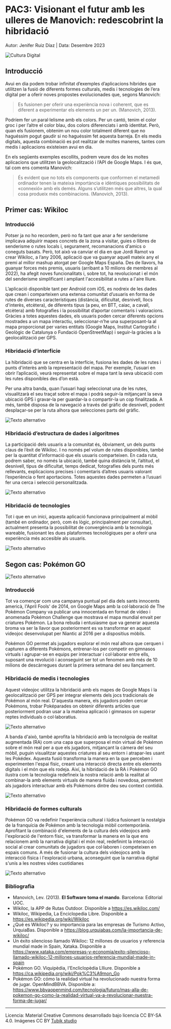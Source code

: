 # PAC3: Visionant el futur amb les ulleres de Manovich: redescobrint la hibridació 

Autor: Jenifer Ruiz Díaz | Data: Desembre 2023

![Cultura Digital](https://miro.medium.com/max/1400/0*9PyyNvrO2PcD3KuU.png) 



## Introducció

Avui en dia podem trobar infinitat d’exemples d’aplicacions híbrides que utilitzen la fusió de diferents formes culturals, medis i tecnologies de l’era digital per a oferir noves propostes evolucionades que, segons Manovich: 
> Es fusionen per oferir una experiència nova i coherent, que es diferent a experimentar els elements un per un. (Manovich, 2013).

Podríem fer un paral·lelisme amb els colors. Per un cantó, tenim el color groc i per l’altre el color blau, dos colors diferenciats i amb identitat. Però, quan els fusionem, obtenim un nou color totalment diferent que no haguéssim pogut gaudir si no haguéssim fet aquesta barreja. En els medis digitals, aquesta combinació es pot realitzar de moltes maneres, tantes com medis i aplicacions existeixen avui en dia.

En els següents exemples escollits, podrem veure dos de les moltes aplicacions que utilitzen la geolocalització i l’API de Google Maps. I és que, tal com ens comenta Manovich:
> És evident que no tots els components que conformen el metamedi ordinador tenen la mateixa importància e idèntiques possibilitats de «connexió» amb els demés. Alguns s’utilitzen més que altres, la qual cosa produeix més combinacions. (Manovich, 2013).



## Primer cas: Wikiloc

### Introducció

Potser ja no ho recordem, però no fa tant que anar a fer senderisme implicava adquirir mapes concrets de la zona a visitar, guies o llibres de senderisme o rutes locals i, segurament, recomanacions d'amics o coneguts basats. Però, tot això va canviar el dia en que Jordi Ramot va crear Wikiloc, a l’any 2006, aplicació que va guanyar aquell mateix any el premi al millor mashup atorgat per Google Maps España. Des de llavors, ha guanyar forces més premis, usuaris (arribant a 10 milions de membres al 2022), ha afegit noves funcionalitats i, sobre tot, ha revolucionat i el món del senderisme simplificant i ampliant l'accesibilitat a rutes a l'aire lliure.

L’aplicació disponible tant per Android com iOS, es nodreix de les dades que crean i comparteixen una extensa comunitat d’usuaris en forma de rutes de diverses característiques (distància, dificultat, desnivell, llocs d'interès, etcètera), de diferents tipus (a peu, en BTT, caiac, a cavall, etcètera) amb fotografies i la possibilitat d’aportar comentaris i valoracions. Gràcies a totes aquestes dades, els usuaris poden cercar diferents opcions mostrades a un mapa interactiu, seleccionar-n’he una superposant-la al mapa proporcionat per varies entitats (Google Maps, Institut Cartogràfic i Geològic de Catalunya o Fundació OpenStreetMap) i seguir-la gràcies a la geolocalització per GPS.


### Hibridació d’interfície

La hibridació que se centra en la interfície, fusiona les dades de les rutes i punts d'interès amb la representació del mapa. Per exemple, l’usuari en obrir l’aplicació, veurà representat sobre el mapa tant la seva ubicació com les rutes disponibles des d’on està. 

Per una altra banda, quan l’usuari hagi seleccionat una de les rutes, visualitzarà el seu traçat sobre el mapa i podrà seguir-la mitjançant la seva ubicació GPS i gravar-la per guardar-la o compartir-la un cop finalitzada. A més, també disposa de la navegació a través del gràfic de desnivell, podent desplaçar-se per la ruta alhora que selecciones parts del gràfic.

![Texto alternativo](https://i.blogs.es/1c46b9/wikiloc-dest/1200_800.jpeg) 

### Hibridació d’estructura de dades i algoritmes

La participació dels usuaris a la comunitat és, òbviament, un dels punts claus de l’èxit de Wikiloc. I no només pel volum de rutes disponibles, també per la quantitat d’informació que els usuaris comparteixen. En cada ruta, podrem saber, no només la ubicació, també quina distància té, l’altitud, el desnivell, tipus de dificultat, temps dedicat, fotografies dels punts més rellevants, explicacions precises i comentaris d’altres usuaris valorant l’experiència o fent aportacions. Totes aquestes dades permeten a l’usuari fer una cerca i selecció personalitzada. 


![Texto alternativo](https://alpino-tabira.org/wp-content/uploads/2019/03/Wikiloc.png) 

### Hibridació de tecnologies

Tot i que en un inici, aquesta aplicació funcionava principalment al mòbil (també en ordinador, però, com és lògic, principalment per consultar), actualment presenta la possibilitat de convergència amb la tecnologia wareable, fusionant les dues plataformes tecnológiques per a oferir una experiència més accesible als usuaris.

![Texto alternativo](https://sc.wklcdn.com/wikiloc/assets/styles/images/appv2/watches.png) 



## Segon cas: Pokémon GO

![Texto alternativo](https://upload.wikimedia.org/wikipedia/commons/thumb/2/23/Pok%C3%A9mon_GO_logo.svg/2560px-Pok%C3%A9mon_GO_logo.svg.png) 


### Introducció

Tot va començar com una campanya puntual pel dia dels sants innocents americà, l'April Fools' de 2014, on Google Maps amb la col·laboració de The Pokémon Company va publicar una innocentada en format de vídeo i anomenada Pokémon Challenge que mostrava el mapa mundial envait per criatures Pokémon. La bona rebuda i entusiasme que va generar aquesta broma va ser la llavor que posteriorment es va transformar en aquest videojoc desenvolupat per Niantic al 2016 per a dispositius mòbils.

Pokémon GO permet als jugadors explorar el món real alhora que cerquen i capturen a diferents Pokémons, entrenar-los per competir en gimnasos virtuals i agrupar-se en equips per interactuar i col·laborar entre ells, suposant una revolució i aconseguint ser tot un fenomen amb més de 10 milions de descàrregues durant la primera setmana del seu llançament.


### Hibridació de medis i tecnologies

Aquest videojoc utilitza la hibridació amb els mapes de Google Maps i la geolocalització per GPS per integrar elements dels jocs tradicionals de Pokémon al món real. D'aquesta manera, els jugadors poden cercar Pokémons, trobar Poképarades on obtenir diferents artícles que posteriorment podran usar a la mateixa aplicació i gimnasos on superar reptes individuals o col·laboratius.

![Texto alternativo](https://upload.wikimedia.org/wikipedia/en/c/c2/Pok%C3%A9mon_Go_-_screenshot_of_map.png) 

A banda d'això, també aprofita la hibridació amb la tecnolgoia de realitat augmentada (RA) com una capa que superposa el món virtual de Pokémon sobre el món real per a que els jugadors, mitjançant la càmera del seu mòbil, puguin visualitzar aquestes criatures al seu entorn i atrapar-les usant les Pokédex. Aquesta fusió transforma la manera en la que perceben i experimenten l'espai físic, creant una interacció directa entre els elements digitals i el món que els rodeja. Així, la hibridació de la RA i Pokémon GO ilustra com la tecnologia redefineix la nostra relació amb la realitat al combinar-la amb elements virtuals de manera fluida i novedosa, permetent als jugadors interactuar amb els Pokémons dintre deu seu context contidià.

![Texto alternativo](https://globalnews.ca/wp-content/uploads/2016/07/pokemon-go.png?w=2048) 

### Hibridació de formes culturals

Pokémon GO va redefinir l'experiència cultural i lúdica fusionant la nostalgia de la franquícia de Pokémon amb la tecnologia mòbil contemporània. Aprofitant la combinació d'elements de la cultura dels videojocs amb l'exploració de l'entorn físic, va transformar la manera en la que ens relacionem amb la narrativa digital i el món real, redefinint la interacció social al crear comunitats de jugadors que col·laboren i competeixen en espais comuns. A més de fusionar la cultura dels videojocs amb la interacció física i l'exploració urbana, aconseguint que la narrativa digital s'unís a les nostres vides cuotidianes

![Texto alternativo](https://images.macrumors.com/t/ug_QqrAVl00Hv9yTy_NjShFdglo=/800x0/article-new/2017/08/pokemon_go_fest.jpg?lossy) 

### Bibliografia

* Manovich, Lev. (2013). **El Software toma el mando**. Barcelona: Editorial UOC.
* Wikiloc, la APP de Rutas Outdoor. Disponible a https://es.wikiloc.com/
* Wikiloc, Wikipedia, La Enciclopedia Libre. Disponible a https://es.wikipedia.org/wiki/Wikiloc
* ¿Qué es Wikiloc? y su importancia para las empresas de Turismo Activo, UrquiaBas. Disponible a https://blog.urquiabas.com/la-importancia-de-wikiloc/
* Un éxito silencioso llamado Wikiloc: 12 millones de usuarios y referencia mundial made in Spain, Xataka. Disponible a https://www.xataka.com/empresas-y-economia/exito-silencioso-llamado-wikiloc-12-millones-usuarios-referencia-mundial-made-in-spain
* Pokémon GO. Viquipèdia, l'Encliclopèdia Llliure. Disponible a https://ca.wikipedia.org/wiki/Pok%C3%A9mon_Go
* Pokémon GO: cómo la realidad virtual ha revolucionado nuestra forma de jugar. OpenMindBBVA. Disponible a: https://www.bbvaopenmind.com/tecnologia/futuro/mas-alla-de-pokemon-go-como-la-realidad-virtual-va-a-revolucionar-nuestra-forma-de-jugar/



----

Licencia: Material Creative Commons desarrollado bajo licencia CC BY-SA 4.0. Imágenes CC BY [Tubik studio](https://blog.tubikstudio.com/how-to-create-original-flat-illustrations-designers-tips/) 
